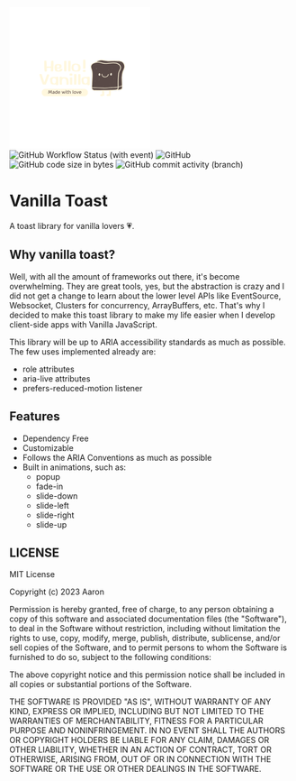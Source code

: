 <div>
    <img src="./packages/docs/public/icon.png" width="250" alt="vanilla-toast-logo-png">
    <br />
    <div>
        <img alt="GitHub Workflow Status (with event)" src="https://img.shields.io/github/actions/workflow/status/Ragudos/vanilla-toast/playwright.yml">
        <img alt="GitHub" src="https://img.shields.io/github/license/Ragudos/vanilla-toast">
        <img alt="GitHub code size in bytes" src="https://img.shields.io/github/languages/code-size/Ragudos/vanilla-toast">
        <img alt="GitHub commit activity (branch)" src="https://img.shields.io/github/commit-activity/t/Ragudos/vanilla-toast">
    </div>
</div>

# Vanilla Toast
A toast library for vanilla lovers :heartpulse:.

## Why vanilla toast?
Well, with all the amount of frameworks out there, it's become overwhelming. They are great tools, yes, but the abstraction is crazy and I did not get a change to learn about the lower level APIs like EventSource, Websocket, Clusters for concurrency, ArrayBuffers, etc. That's why I decided to make this toast library to make my life easier when I develop client-side apps with Vanilla JavaScript.

This library will be up to ARIA accessibility standards as much as possible. The few uses implemented already are:

- role attributes
- aria-live attributes
- prefers-reduced-motion listener

## Features
- Dependency Free
- Customizable
- Follows the ARIA Conventions as much as possible
- Built in animations, such as:
  - popup
  - fade-in
  - slide-down
  - slide-left
  - slide-right
  - slide-up

## LICENSE
MIT License

Copyright (c) 2023 Aaron

Permission is hereby granted, free of charge, to any person obtaining a copy
of this software and associated documentation files (the "Software"), to deal
in the Software without restriction, including without limitation the rights
to use, copy, modify, merge, publish, distribute, sublicense, and/or sell
copies of the Software, and to permit persons to whom the Software is
furnished to do so, subject to the following conditions:

The above copyright notice and this permission notice shall be included in all
copies or substantial portions of the Software.

THE SOFTWARE IS PROVIDED "AS IS", WITHOUT WARRANTY OF ANY KIND, EXPRESS OR
IMPLIED, INCLUDING BUT NOT LIMITED TO THE WARRANTIES OF MERCHANTABILITY,
FITNESS FOR A PARTICULAR PURPOSE AND NONINFRINGEMENT. IN NO EVENT SHALL THE
AUTHORS OR COPYRIGHT HOLDERS BE LIABLE FOR ANY CLAIM, DAMAGES OR OTHER
LIABILITY, WHETHER IN AN ACTION OF CONTRACT, TORT OR OTHERWISE, ARISING FROM,
OUT OF OR IN CONNECTION WITH THE SOFTWARE OR THE USE OR OTHER DEALINGS IN THE
SOFTWARE.
